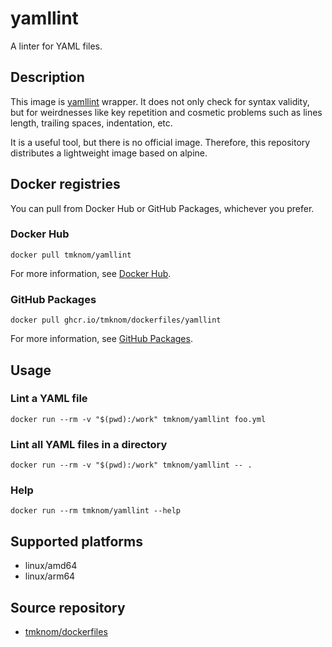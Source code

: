 # yamllint

A linter for YAML files.

## Description

This image is [yamllint](https://yamllint.readthedocs.io/en/stable/) wrapper.
It does not only check for syntax validity,
but for weirdnesses like key repetition and cosmetic problems such as lines length, trailing spaces, indentation, etc.

It is a useful tool, but there is no official image.
Therefore, this repository distributes a lightweight image based on alpine.

## Docker registries

You can pull from Docker Hub or GitHub Packages, whichever you prefer.

### Docker Hub

```shell
docker pull tmknom/yamllint
```

For more information, see [Docker Hub](https://hub.docker.com/repository/docker/tmknom/yamllint).

### GitHub Packages

```shell
docker pull ghcr.io/tmknom/dockerfiles/yamllint
```

For more information, see [GitHub Packages](https://github.com/tmknom/dockerfiles/pkgs/container/dockerfiles%2Fyamllint).

## Usage

### Lint a YAML file

```shell
docker run --rm -v "$(pwd):/work" tmknom/yamllint foo.yml
```

### Lint all YAML files in a directory

```shell
docker run --rm -v "$(pwd):/work" tmknom/yamllint -- .
```

### Help

```shell
docker run --rm tmknom/yamllint --help
```

## Supported platforms

- linux/amd64
- linux/arm64

## Source repository

- [tmknom/dockerfiles](https://github.com/tmknom/dockerfiles/)
